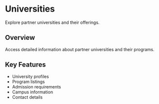 # Universities

Explore partner universities and their offerings.

## Overview

Access detailed information about partner universities and their programs.

## Key Features

- University profiles
- Program listings
- Admission requirements
- Campus information
- Contact details
